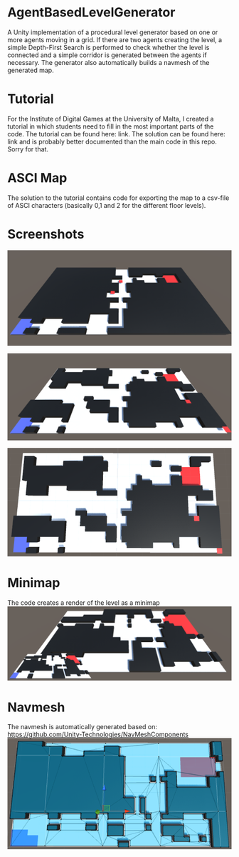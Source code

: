 # AgentBasedLevelGenerator
A Unity implementation of a procedural level generator based on one or more agents moving in a grid. If there are two agents creating the level, a simple Depth-First Search is performed to check whether the level is connected and a simple corridor is generated between the agents if necessary. The generator also automatically builds a navmesh of the generated map.

# Tutorial
For the Institute of Digital Games at the University of Malta, I created a tutorial in which students need to fill in the most important parts of the code. The tutorial can be found here: link. 
The solution can be found here: link and is probably better documented than the main code in this repo. Sorry for that. 

# ASCI Map
The solution to the tutorial contains code for exporting the map to a csv-file of ASCI characters (basically 0,1 and 2 for the different floor levels).

# Screenshots

![Screenshot 1](/Screenshots/snapshot1.PNG?raw=true "Screenshot 1")

![Screenshot 2](/Screenshots/snapshot2.PNG?raw=true "Screenshot 2")

![Screenshot 3](/Screenshots/snapshot3.PNG?raw=true "Screenshot 3")

# Minimap
The code creates a render of the level as a minimap
![It has a minimap!](/Screenshots/snapshot4_minimap.PNG?raw=true "Minimap")

# Navmesh
The navmesh is automatically generated based on: https://github.com/Unity-Technologies/NavMeshComponents
![NavMesh](/Screenshots/navmesh.PNG?raw=true "Navmesh Example")
